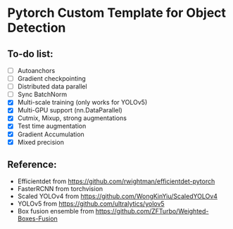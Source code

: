 # Pytorch Custom Template for Object Detection

## To-do list:
- [ ] Autoanchors
- [ ] Gradient checkpointing
- [ ] Distributed data parallel
- [ ] Sync BatchNorm
- [x] Multi-scale training (only works for YOLOv5)
- [x] Multi-GPU support (nn.DataParallel)
- [x] Cutmix, Mixup, strong augmentations
- [x] Test time augmentation
- [x] Gradient Accumulation
- [x] Mixed precision

## Reference:
- Efficientdet from https://github.com/rwightman/efficientdet-pytorch
- FasterRCNN from torchvision
- Scaled YOLOv4 from https://github.com/WongKinYiu/ScaledYOLOv4
- YOLOv5 from https://github.com/ultralytics/yolov5
- Box fusion ensemble from https://github.com/ZFTurbo/Weighted-Boxes-Fusion
